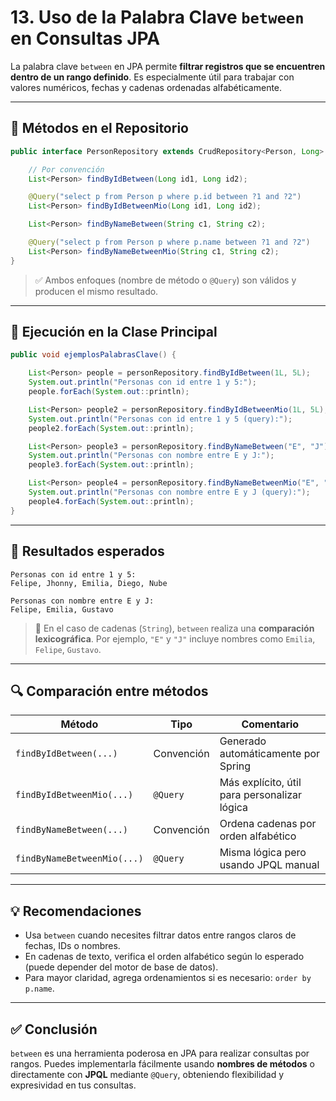 # 13. Uso de la Palabra Clave `between` en Consultas JPA

La palabra clave `between` en JPA permite **filtrar registros que se encuentren dentro de un rango definido**. Es especialmente útil para trabajar con valores numéricos, fechas y cadenas ordenadas alfabéticamente.

---

## 🧩 Métodos en el Repositorio

```java
public interface PersonRepository extends CrudRepository<Person, Long> {

    // Por convención
    List<Person> findByIdBetween(Long id1, Long id2);

    @Query("select p from Person p where p.id between ?1 and ?2")
    List<Person> findByIdBetweenMio(Long id1, Long id2);

    List<Person> findByNameBetween(String c1, String c2);

    @Query("select p from Person p where p.name between ?1 and ?2")
    List<Person> findByNameBetweenMio(String c1, String c2);
}
```

> ✅ Ambos enfoques (nombre de método o `@Query`) son válidos y producen el mismo resultado.

---

## 🚀 Ejecución en la Clase Principal

```java
public void ejemplosPalabrasClave() {

    List<Person> people = personRepository.findByIdBetween(1L, 5L);
    System.out.println("Personas con id entre 1 y 5:");
    people.forEach(System.out::println);

    List<Person> people2 = personRepository.findByIdBetweenMio(1L, 5L);
    System.out.println("Personas con id entre 1 y 5 (query):");
    people2.forEach(System.out::println);

    List<Person> people3 = personRepository.findByNameBetween("E", "J");
    System.out.println("Personas con nombre entre E y J:");
    people3.forEach(System.out::println);

    List<Person> people4 = personRepository.findByNameBetweenMio("E", "J");
    System.out.println("Personas con nombre entre E y J (query):");
    people4.forEach(System.out::println);
}
```

---

## 🧪 Resultados esperados

```text
Personas con id entre 1 y 5:
Felipe, Jhonny, Emilia, Diego, Nube

Personas con nombre entre E y J:
Felipe, Emilia, Gustavo
```

> 📌 En el caso de cadenas (`String`), `between` realiza una **comparación lexicográfica**. Por ejemplo, `"E"` y `"J"` incluye nombres como `Emilia`, `Felipe`, `Gustavo`.

---

## 🔍 Comparación entre métodos

| Método                      | Tipo       | Comentario                                   |
| --------------------------- | ---------- | -------------------------------------------- |
| `findByIdBetween(...)`      | Convención | Generado automáticamente por Spring          |
| `findByIdBetweenMio(...)`   | `@Query`   | Más explícito, útil para personalizar lógica |
| `findByNameBetween(...)`    | Convención | Ordena cadenas por orden alfabético          |
| `findByNameBetweenMio(...)` | `@Query`   | Misma lógica pero usando JPQL manual         |

---

## 💡 Recomendaciones

* Usa `between` cuando necesites filtrar datos entre rangos claros de fechas, IDs o nombres.
* En cadenas de texto, verifica el orden alfabético según lo esperado (puede depender del motor de base de datos).
* Para mayor claridad, agrega ordenamientos si es necesario: `order by p.name`.

---

## ✅ Conclusión

`between` es una herramienta poderosa en JPA para realizar consultas por rangos. Puedes implementarla fácilmente usando **nombres de métodos** o directamente con **JPQL** mediante `@Query`, obteniendo flexibilidad y expresividad en tus consultas.